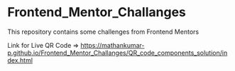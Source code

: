 # Frontend_Mentor_Challanges
This repository contains some challenges from Frontend Mentors


Link for Live QR Code => https://mathankumar-p.github.io/Frontend_Mentor_Challanges/QR_code_components_solution/index.html
